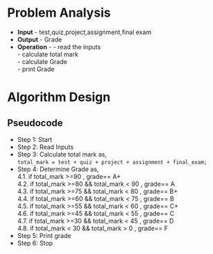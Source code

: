 # Problem Analysis
+ **Input** - test,quiz,project,assignment,final exam
+ **Output** - Grade
+ **Operation** - 
                - read the inputs\
                - calculate total mark \
                - calculate Grade\
                - print Grade
# Algorithm Design
## Pseudocode
+ Step 1: Start
+ Step 2: Read Inputs
+ Step 3: Calculate total mark as,\
       ```
      total_mark = test + quiz + project + assignment + final_exam;
      ```
+ Step 4: Determine Grade as,\
     4.1. if total_mark >=90 , grade== A+\
     4.2. if total_mark >=80 && total_mark < 90 , grade== A\
     4.3. if total_mark >=75 && total_mark < 80 , grade== B+\
     4.4. if total_mark >=60 && total_mark < 75 , grade== B\
     4.5. if total_mark >=55 && total_mark < 60 , grade== C+\
     4.6. if total_mark >=45 && total_mark < 55 , grade== C\
     4.7. if total_mark >=30 && total_mark < 45 , grade== D\
     4.8. if total_mark < 30 && total_mark > 0  , grade== F
+ Step 5: Print grade
+ Step 6: Stop
